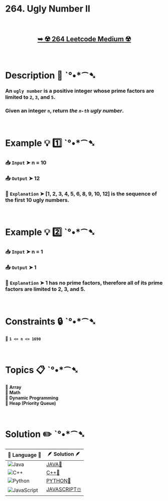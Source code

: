 # 264. Ugly Number II

</br>

<h2 align="center"> 

<a href="https://leetcode.com/problems/ugly-number-ii/description/?envType=daily-question&envId=2024-08-18"><strong>➥ ☢️ 264 Leetcode Medium ☢️ </strong></a>
</h2>

</br>

# Description 📜 ˋ°•*⁀➷

### An `ugly number` is a positive integer whose prime factors are limited to `2`, `3`, and `5`.

### Given an integer `n`, return *the `n-th` ugly number*.

</br>

# Example 💡 1️⃣ ˋ°•*⁀➷

  ### 📥 `Input`  ➤  n = 10

  ### 📤 `Output`  ➤ 12

  ### 🔦 `Explanation`  ➤ [1, 2, 3, 4, 5, 6, 8, 9, 10, 12] is the sequence of the first 10 ugly numbers.

</br>

# Example 💡 2️⃣ ˋ°•*⁀➷

  ### 📥 `Input` ➤ n = 1

  ### 📤 `Output`  ➤ 1

  ### 🔦 `Explanation` ➤  1 has no prime factors, therefore all of its prime factors are limited to 2, 3, and 5.

</br>

# Constraints 🔒 ˋ°•*⁀➷

🔹 **`1 <= n <= 1690`** </br>

</br>

# Topics 📋 ˋ°•*⁀➷

🔸 **Array**  </br>
🔸 **Math**  </br>
🔸 **Dynamic Programming**  </br>
🔸 **Heap (Priority Queue)**  </br>


</br>

# Solution ✏️ ˋ°•*⁀➷

| 📒 Language 📒  | 🪶 Solution 🪶 |
| ------------- | ------------- |
|  ![Java](https://img.shields.io/badge/java-%23ED8B00.svg?style=for-the-badge&logo=openjdk&logoColor=white)  | [JAVA🍁]() |
|  ![C++](https://img.shields.io/badge/c++-%2300599C.svg?style=for-the-badge&logo=c%2B%2B&logoColor=white)  | [C++🎲]()  |
|  ![Python](https://img.shields.io/badge/python-3670A0?style=for-the-badge&logo=python&logoColor=ffdd54)    | [PYTHON🍰]() |
| ![JavaScript](https://img.shields.io/badge/javascript-%23323330.svg?style=for-the-badge&logo=javascript&logoColor=%23F7DF1E)   | [JAVASCRIPT☃️]() |
